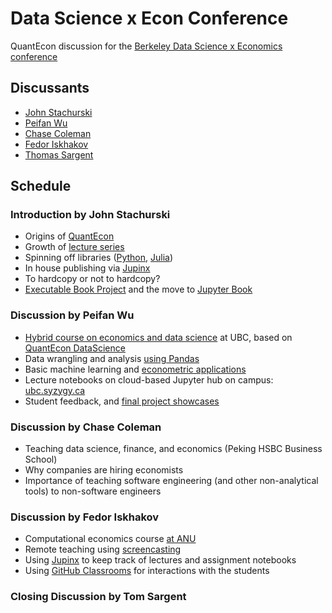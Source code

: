 # Data Science x Econ Conference

QuantEcon discussion for the [Berkeley Data Science x Economics conference](https://sites.google.com/berkeley.edu/datascienceineconomics)

## Discussants

* [John Stachurski](https://johnstachurski.net)
* [Peifan Wu](https://peifanwu.weebly.com/)
* [Chase Coleman](http://www.chasegcoleman.com/)
* [Fedor Iskhakov](https://fedor.iskh.me/)
* [Thomas Sargent](http://www.tomsargent.com/)


## Schedule


### Introduction by John Stachurski

* Origins of [QuantEcon](https://quantecon.org)
* Growth of [lecture series](https://quantecon.org/lectures/)
* Spinning off libraries ([Python](https://quantecon.org/quantecon-py/), [Julia](https://quantecon.org/quantecon-jl/))
* In house publishing via [Jupinx](https://jupinx.quantecon.org/)
* To hardcopy or not to hardcopy?
* [Executable Book Project](https://executablebooks.org/en/latest/) and the move to [Jupyter Book](https://jupyterbook.org/intro.html)


### Discussion by Peifan Wu

* [Hybrid course on economics and data science](https://github.com/ubcecon/ECON323_2020) at UBC, based on [QuantEcon DataScience](https://datascience.quantecon.org/)
* Data wrangling and analysis [using Pandas](https://datascience.quantecon.org/pandas/)
* Basic machine learning and [econometric applications](https://datascience.quantecon.org/applications/ml_in_economics.html)
* Lecture notebooks on cloud-based Jupyter hub on campus: [ubc.syzygy.ca](https://ubc.syzygy.ca/)
* Student feedback, and [final project showcases](https://datascience.quantecon.org/projects.html)


### Discussion by Chase Coleman

* Teaching data science, finance, and economics (Peking HSBC Business School)
* Why companies are hiring economists
* Importance of teaching software engineering (and other non-analytical tools) to non-software engineers


### Discussion by Fedor Iskhakov

* Computational economics course [at ANU](https://programsandcourses.anu.edu.au/course/econ3127)
* Remote teaching using [screencasting](https://fedor.iskh.me/compecon)
* Using [Jupinx](https://jupinx.quantecon.org/) to keep track of lectures and assignment notebooks
* Using [GitHub Classrooms](https://classroom.github.com/classrooms) for interactions with the students


### Closing Discussion by Tom Sargent
